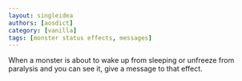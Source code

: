 ```yaml
---
layout: singleidea
authors: [aosdict]
category: [vanilla]
tags: [monster status effects, messages]
---
```

When a monster is about to wake up from sleeping or unfreeze from paralysis and you can see it, give a message to that effect.
